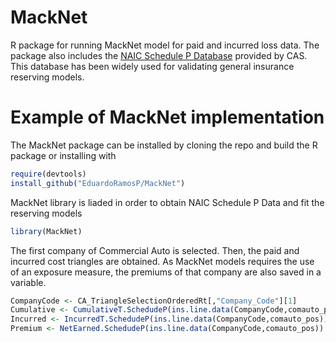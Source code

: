 # MackNet
R package for running MackNet model for paid and incurred loss data. The package also includes the [NAIC Schedule P Database](https://www.casact.org/research/index.cfm?fa=loss_reserves_data) provided by CAS. This database has been widely used for validating general insurance reserving models.

# Example of MackNet implementation
The MackNet package can be installed by cloning the repo and build the R package or installing with
``` r
require(devtools)
install_github("EduardoRamosP/MackNet")
```
MackNet library is liaded in order to obtain NAIC Schedule P Data and fit the reserving models
``` r
library(MackNet)
```

The first company of Commercial Auto is selected. Then, the paid and incurred cost triangles are obtained. As MackNet models requires the use of an exposure measure, the premiums of that company are also saved in a variable.
``` r
CompanyCode <- CA_TriangleSelectionOrderedRt[,"Company_Code"][1]               #Company code is selected
Cumulative <- CumulativeT.SchedudeP(ins.line.data(CompanyCode,comauto_pos))    #Cumulative payments triangle
Incurred <- IncurredT.SchedudeP(ins.line.data(CompanyCode,comauto_pos))        #Incurred cost triangle
Premium <- NetEarned.SchedudeP(ins.line.data(CompanyCode,comauto_pos))         #Premium vector (Premiums)
```
